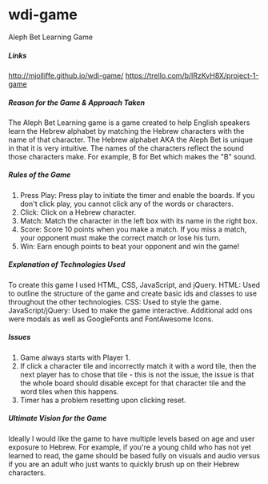 # wdi-game
Aleph Bet Learning Game

##### Links
http://mjolliffe.github.io/wdi-game/
https://trello.com/b/lRzKvH8X/project-1-game

##### Reason for the Game & Approach Taken

The Aleph Bet Learning game is a game created to help English speakers learn the Hebrew alphabet by matching the Hebrew characters with the name of that character. The Hebrew alphabet AKA the Aleph Bet is unique in that it is very intuitive. The names of the characters reflect the sound those characters make. For example, B for Bet which makes the "B" sound.

##### Rules of the Game

1. Press Play: Press play to initiate the timer and enable the boards. If you don't click play, you cannot click any of the words or characters.
2. Click: Click on a Hebrew character.	
3. Match: Match the character in the left box with its name in the right box.	
4. Score: Score 10 points when you make a match. If you miss a match, your opponent must make the correct match or lose his turn.	
5. Win: Earn enough points to beat your opponent and win the game!

##### Explanation of Technologies Used

To create this game I used HTML, CSS, JavaScript, and jQuery. 
HTML: Used to outline the structure of the game and create basic ids and classes to use throughout the other technologies.
CSS: Used to style the game.
JavaScript/jQuery: Used to make the game interactive.
Additional add ons were modals as well as GoogleFonts and FontAwesome Icons.

##### Issues

1. Game always starts with Player 1. 
2. If click a character tile and incorrectly match it with a word tile, then the next player has to chose that tile - this is not the issue, the issue is that the whole board should disable except for that character tile and the word tiles when this happens.
3. Timer has a problem resetting upon clicking reset.

##### Ultimate Vision for the Game

Ideally I would like the game to have multiple levels based on age and user exposure to Hebrew. For example, if you're a young child who has not yet learned to read, the game should be based fully on visuals and audio versus if you are an adult who just wants to quickly brush up on their Hebrew characters.
